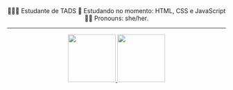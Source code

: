 <div align="center">👩🏻‍💻 Estudante de TADS 📘 Estudando no momento: HTML, CSS e JavaScript 👩🏻 Pronouns: she/her.</div>
<hr>
<div align="center">
  <a href="https://github.com/macelleneves">
  <img height="110em" src="https://github-readme-stats.vercel.app/api?username=macelleneves&show_icons=true&hide=contribs,prs&cache_seconds=86400&theme=github_dark"/>
  <img height="110em" src="https://github-readme-stats.vercel.app/api/top-langs/?username=macelleneves&layout=compact&langs_count=7&theme=github_dark"/>
</div>

